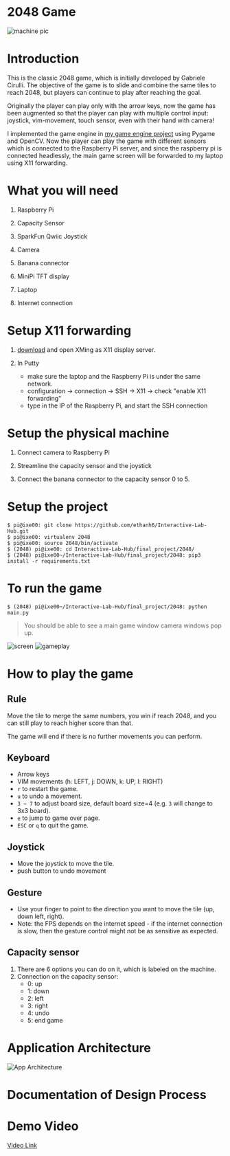 
# 2048 Game

![machine pic](./imgs/machine.jpg)

# Introduction
This is the classic 2048 game, which is initially developed by Gabriele Cirulli. The objective of the game is to slide and combine the same tiles to reach 2048, but players can continue to play after reaching the goal. 

Originally the player can play only with the arrow keys, now the game has been augmented so that the player can play with multiple control input: joystick, vim-movement, touch sensor, even with their hand with camera!

I implemented the game engine in [my game engine project](https://github.com/ethanh6/Adversarial_Search_2048_Game) using Pygame and OpenCV. Now the player can play the game with different sensors which is connected to the Raspberry Pi server, and since the raspberry pi is connected headlessly, the main game screen will be forwarded to my laptop using X11 forwarding. 

# What you will need

1. Raspberry Pi

2. Capacity Sensor

3. SparkFun Qwiic Joystick

4. Camera

5. Banana connector

6. MiniPi TFT display

7. Laptop

8. Internet connection


# Setup X11 forwarding 

1. [download](https://sourceforge.net/projects/xming/) and open XMing as X11 display server.

2. In Putty
	- make sure the laptop and the Raspberry Pi is under the same network. 
	- configuration -> connection -> SSH -> X11 -> check "enable X11 forwarding"
	- type in the IP of the Raspberry Pi, and start the SSH connection

# Setup the physical machine

1. Connect camera to Raspberry Pi

2. Streamline the capacity sensor and the joystick

3. Connect the banana connector to the capacity sensor 0 to 5.


# Setup the project
```
$ pi@ixe00: git clone https://github.com/ethanh6/Interactive-Lab-Hub.git
$ pi@ixe00: virtualenv 2048
$ pi@ixe00: source 2048/bin/activate
$ (2048) pi@ixe00: cd Interactive-Lab-Hub/final_project/2048/
$ (2048) pi@ixe00~/Interactive-Lab-Hub/final_project/2048: pip3 install -r requirements.txt
```

# To run the game
```
$ (2048) pi@ixe00~/Interactive-Lab-Hub/final_project/2048: python main.py
```

> You should be able to see a main game window camera windows pop up.

![screen](./imgs/screen.jpg)
![gameplay](./imgs/game_play.jpg)

# How to play the game

## Rule
Move the tile to merge the same numbers, you win if reach 2048, and you can still play to reach higher score than that.

The game will end if there is no further movements you can perform.

## Keyboard
- Arrow keys
- VIM movements (h: LEFT, j: DOWN, k: UP, l: RIGHT)
- `r` to restart the game.
- `u` to undo a movement.
- `3 ~ 7` to adjust board size, default board size=4 (e.g. `3` will change to 3x3 board).
- `e` to jump to game over page.
- `ESC` or `q` to quit the game.

## Joystick
- Move the joystick to move the tile.
- push button to undo movement

## Gesture 
- Use your finger to point to the direction you want to move the tile (up, down left, right).
- Note: the FPS depends on the internet speed - if the internet connection is slow, then the gesture control might not be as sensitive as expected. 

## Capacity sensor
1. There are 6 options you can do on it, which is labeled on the machine.
2. Connection on the capacity sensor: 
	- 0: up
	- 1: down
	- 2: left
	- 3: right
	- 4: undo
	- 5: end game 

# Application Architecture

![App Architecture](./imgs/archi.jpg)

# Documentation of Design Process

# Demo Video

[Video Link](https://youtu.be/BrQ0-jL41yk)